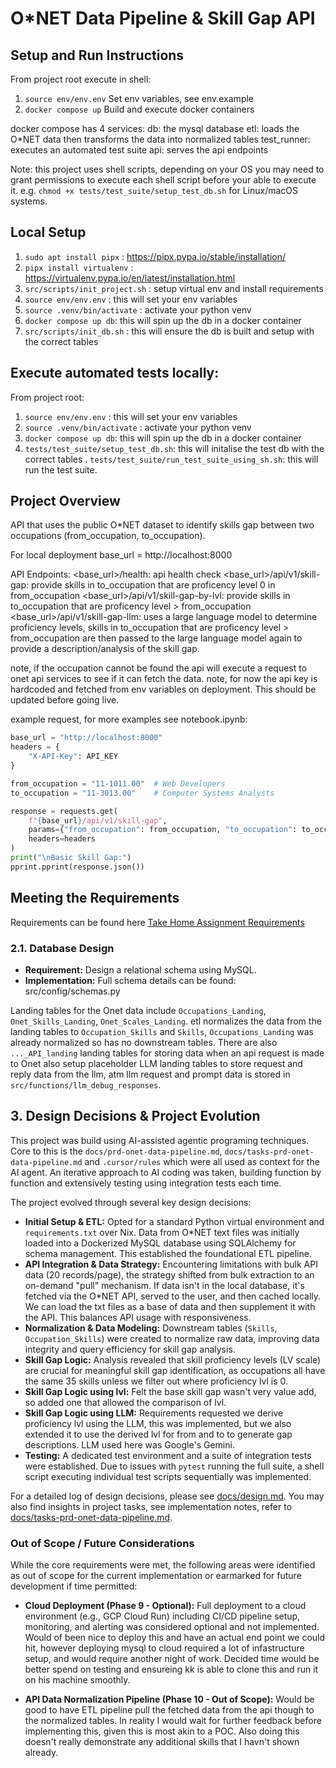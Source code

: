 # O*NET Data Pipeline & Skill Gap API

## Setup and Run Instructions
From project root execute in shell: 
  1. `source env/env.env` Set env variables, see env.example
  2. `docker compose up`  Build and execute docker containers

docker compose has 4 services:
db: the mysql database
etl: loads the O*NET data then transforms the data into normalized tables
test_runner: executes an automated test suite
api: serves the api endpoints

Note: this project uses shell scripts, depending on your OS you may need to grant permissions to execute each shell script before your able to execute it. e.g. `chmod +x tests/test_suite/setup_test_db.sh` for Linux/macOS systems.

## Local Setup
1. `sudo apt install pipx` : https://pipx.pypa.io/stable/installation/
2. `pipx install virtualenv` : https://virtualenv.pypa.io/en/latest/installation.html
3. `src/scripts/init_project.sh` : setup virtual env and install requirements
4. `source env/env.env` : this will set your env variables
5. `source .venv/bin/activate` : activate your python venv
6. `docker compose up db`: this will spin up the db in a docker container
7. `src/scripts/init_db.sh` : this will ensure the db is built and setup with the correct tables

## Execute automated tests locally:
From project root: 
1. `source env/env.env` : this will set your env variables
2. `source .venv/bin/activate` : activate your python venv
3. `docker compose up db`: this will spin up the db in a docker container
4. `tests/test_suite/setup_test_db.sh`: this will initalise the test db with the correct tables
. `tests/test_suite/run_test_suite_using_sh.sh`: this will run the test suite.

## Project Overview
API that uses the public O*NET dataset to identify skills gap between two occupations (from_occupation, to_occupation).

For local deployment base_url = http://localhost:8000

API Endpoints:
<base_url>/health: api health check
<base_url>/api/v1/skill-gap: provide skills in to_occupation that are proficency level 0 in from_occupation 
<base_url>/api/v1/skill-gap-by-lvl: provide skills in to_occupation that are proficency level > from_occupation
<base_url>/api/v1/skill-gap-llm: uses a large language model to determine proficiency levels, skills in to_occupation that are proficency level > from_occupation are then passed to the large language model again to provide a description/analysis of the skill gap.

note, if the occupation cannot be found the api will execute a request to onet api services to see if it can fetch the data.
note, for now the api key is hardcoded and fetched from env variables on deployment. This should be updated before going live.

example request, for more examples see notebook.ipynb:
```python
base_url = "http://localhost:8000"
headers = {
    "X-API-Key": API_KEY
}

from_occupation = "11-1011.00"  # Web Developers
to_occupation = "11-3013.00"    # Computer Systems Analysts

response = requests.get(
    f"{base_url}/api/v1/skill-gap",
    params={"from_occupation": from_occupation, "to_occupation": to_occupation},
    headers=headers
)
print("\nBasic Skill Gap:")
pprint.pprint(response.json())
```

## Meeting the Requirements
Requirements can be found here [Take Home Assignment Requirements](docs/requirements.md)

### 2.1. Database Design
*   **Requirement:** Design a relational schema using MySQL.
*   **Implementation:** Full schema details can be found: src/config/schemas.py

Landing tables for the Onet data include `Occupations_Landing`, `Onet_Skills_Landing`, `Onet_Scales_Landing`. etl normalizes the data from the landing tables to `Occupation_Skills` and `Skills`, `Occupations_Landing` was already normalized so has no downstream tables.
There are also `..._API_landing` landing tables for storing data when an api request is made to Onet also setup placeholder LLM landing tables to store request and reply data from the llm, atm llm request and prompt data is stored in `src/functions/llm_debug_responses`.

## 3. Design Decisions & Project Evolution

This project was build using AI-assisted agentic programing techniques. Core to this is the `docs/prd-onet-data-pipeline.md`, `docs/tasks-prd-onet-data-pipeline.md` and `.cursor/rules` which were all used as context for the AI agent. An iterative approach to AI coding was taken, building function by function and extensively testing using integration tests each time. 

The project evolved through several key design decisions:
*   **Initial Setup & ETL:** Opted for a standard Python virtual environment and `requirements.txt` over Nix. Data from O*NET text files was initially loaded into a Dockerized MySQL database using SQLAlchemy for schema management. This established the foundational ETL pipeline.
*   **API Integration & Data Strategy:** Encountering limitations with bulk API data (20 records/page), the strategy shifted from bulk extraction to an on-demand "pull" mechanism. If data isn't in the local database, it's fetched via the O*NET API, served to the user, and then cached locally. We can load the txt files as a base of data and then supplement it with the API. This balances API usage with responsiveness.
*   **Normalization & Data Modeling:** Downstream tables (`Skills`, `Occupation_Skills`) were created to normalize raw data, improving data integrity and query efficiency for skill gap analysis.
*   **Skill Gap Logic:** Analysis revealed that skill proficiency levels (LV scale) are crucial for meaningful skill gap identification, as occupations all have the same 35 skills unless we filter out where proficiency lvl is 0.
*   **Skill Gap Logic using lvl:** Felt the base skill gap wasn't very value add, so added one that allowed the comparison of lvl.
*   **Skill Gap Logic using LLM:** Requirements requested we derive proficiency lvl using the LLM, this was implemented, but we also extended it to use the derived lvl for from and to to generate gap descriptions. LLM used here was Google's Gemini.
*   **Testing:** A dedicated test environment and a suite of integration tests were established. Due to issues with `pytest` running the full suite, a shell script executing individual test scripts sequentially was implemented.

For a detailed log of design decisions, please see [docs/design.md](docs/design.md).
You may also find insights in project tasks, see implementation notes, refer to [docs/tasks-prd-onet-data-pipeline.md](docs/tasks-prd-onet-data-pipeline.md).

### Out of Scope / Future Considerations

While the core requirements were met, the following areas were identified as out of scope for the current implementation or earmarked for future development if time permitted:

*   **Cloud Deployment (Phase 9 - Optional):** Full deployment to a cloud environment (e.g., GCP Cloud Run) including CI/CD pipeline setup, monitoring, and alerting was considered optional and not implemented. Would of been nice to deploy this and have an actual end point we could hit, however deploying mysql to cloud required a lot of infastructure setup, and would require another night of work. Decided time would be better spend on testing and ensureing kk is able to clone this and run it on his machine smoothly.

*   **API Data Normalization Pipeline (Phase 10 - Out of Scope):** Would be good to have ETL pipeline pull the fetched data from the api though to the normalized tables. In reality I would wait for further feedback before implementing this, given this is most akin to a POC. Also doing this doesn't really demonstrate any additional skills that I havn't shown already.

